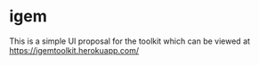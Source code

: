 # igem

This is a simple UI proposal for the toolkit which can be viewed at https://igemtoolkit.herokuapp.com/
